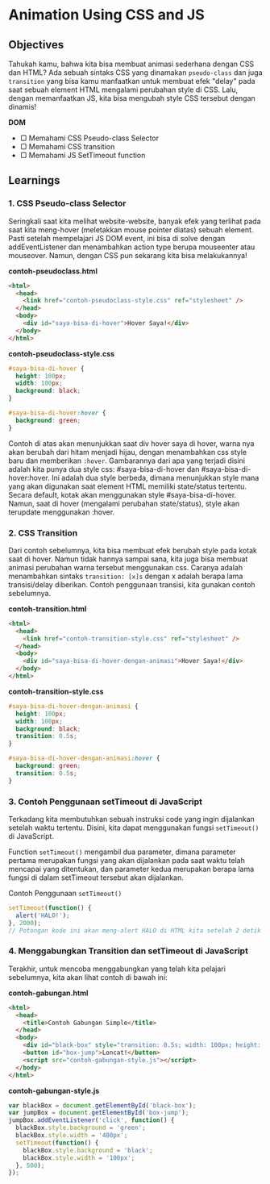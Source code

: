 # Animation Using CSS and JS

## Objectives

Tahukah kamu, bahwa kita bisa membuat animasi sederhana dengan CSS dan HTML? Ada sebuah sintaks CSS yang dinamakan `pseudo-class` dan juga `transition` yang bisa kamu manfaatkan untuk membuat efek "delay" pada saat sebuah element HTML mengalami perubahan style di CSS. Lalu, dengan memanfaatkan JS, kita bisa mengubah style CSS tersebut dengan dinamis!

**DOM**

- ▢ Memahami CSS Pseudo-class Selector
- ▢ Memahami CSS transition
- ▢ Memahami JS SetTimeout function

## Learnings

### 1. CSS Pseudo-class Selector

Seringkali saat kita melihat website-website, banyak efek yang terlihat pada saat kita meng-hover (meletakkan mouse pointer diatas) sebuah element. Pasti setelah mempelajari JS DOM event, ini bisa di solve dengan addEventListener dan menambahkan action type berupa mouseenter atau mouseover. Namun, dengan CSS pun sekarang kita bisa melakukannya!

**contoh-pseudoclass.html**
```html
<html>
  <head>
    <link href="contoh-pseudoclass-style.css" ref="stylesheet" />
  </head>
  <body>
    <div id="saya-bisa-di-hover">Hover Saya!</div>
  </body>
</html>
```

**contoh-pseudoclass-style.css**
```css
#saya-bisa-di-hover {
  height: 100px;
  width: 100px;
  background: black;
}

#saya-bisa-di-hover:hover {
  background: green;
}
```

Contoh di atas akan menunjukkan saat div hover saya di hover, warna nya akan berubah dari hitam menjadi hijau, dengan menambahkan css style baru dan memberikan `:hover`. Gambarannya dari apa yang terjadi disini adalah kita punya dua style css: #saya-bisa-di-hover dan #saya-bisa-di-hover:hover. Ini adalah dua style berbeda, dimana menunjukkan style mana yang akan digunakan saat element HTML memiliki state/status tertentu. Secara default, kotak akan menggunakan style #saya-bisa-di-hover. Namun, saat di hover (mengalami perubahan state/status), style akan terupdate menggunakan :hover.

### 2. CSS Transition

Dari contoh sebelumnya, kita bisa membuat efek berubah style pada kotak saat di hover. Namun tidak hannya sampai sana, kita juga bisa membuat animasi perubahan warna tersebut menggunakan css. Caranya adalah menambahkan sintaks `transition: [x]s` dengan x adalah berapa lama transisi/delay diberikan. Contoh penggunaan transisi, kita gunakan contoh sebelumnya.

**contoh-transition.html**
```html
<html>
  <head>
    <link href="contoh-transition-style.css" ref="stylesheet" />
  </head>
  <body>
    <div id="saya-bisa-di-hover-dengan-animasi">Hover Saya!</div>
  </body>
</html>
```

**contoh-transition-style.css**
```css
#saya-bisa-di-hover-dengan-animasi {
  height: 100px;
  width: 100px;
  background: black;
  transition: 0.5s;
}

#saya-bisa-di-hover-dengan-animasi:hover {
  background: green;
  transition: 0.5s;
}
```

### 3. Contoh Penggunaan setTimeout di JavaScript

Terkadang kita membutuhkan sebuah instruksi code yang ingin dijalankan setelah waktu tertentu. Disini, kita dapat menggunakan fungsi `setTimeout()` di JavaScript.

Function `setTimeout()` mengambil dua parameter, dimana parameter pertama merupakan fungsi yang akan dijalankan pada saat waktu telah mencapai yang ditentukan, dan parameter kedua merupakan berapa lama fungsi di dalam setTimeout tersebut akan dijalankan.

Contoh Penggunaan `setTimeout()`
```javascript
setTimeout(function() {
  alert('HALO!');
}, 2000);
// Potongan kode ini akan meng-alert HALO di HTML kita setelah 2 detik berlalu.
```

### 4. Menggabungkan Transition dan setTimeout di JavaScript

Terakhir, untuk mencoba menggabungkan yang telah kita pelajari sebelumnya, kita akan lihat contoh di bawah ini:

**contoh-gabungan.html**
```html
<html>
  <head>
    <title>Contoh Gabungan Simple</title>
  </head>
  <body>
    <div id="black-box" style="transition: 0.5s; width: 100px; height: 100px; background: black;"></div>
    <button id="box-jump">Loncat!</button>
    <script src="contoh-gabungan-style.js"></script>
  </body>
</html>
```

**contoh-gabungan-style.js**
```js
var blackBox = document.getElementById('black-box');
var jumpBox = document.getElementById('box-jump');
jumpBox.addEventListener('click', function() {
  blackBox.style.background = 'green';
  blackBox.style.width = '400px';
  setTimeout(function() {
    blackBox.style.background = 'black';
    blackBox.style.width = '100px';
  }, 500);
});
```
